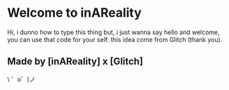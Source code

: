 Welcome to inAReality
=================

Hi, i dunno how to type this thing but, i just wanna say hello and welcome, you can use that code for your self. this idea come from Glitch (thank you).

Made by [inAReality] x [Glitch] 
-------------------

\ ゜o゜)ノ
